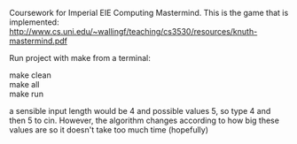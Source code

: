 Coursework for Imperial EIE Computing Mastermind. 
This is the game that is implemented: http://www.cs.uni.edu/~wallingf/teaching/cs3530/resources/knuth-mastermind.pdf

Run project with make from a terminal:

make clean  
make all  
make run  

a sensible input length would be 4 and possible values 5, so type 4 and then 5 to cin.
However, the algorithm changes according to how big these values are so it doesn't take too much time (hopefully)